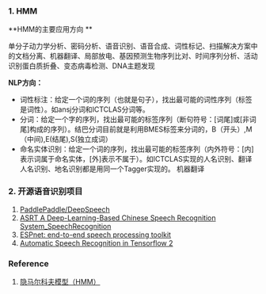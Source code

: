 ### 1. HMM ###

**HMM的主要应用方向 **

单分子动力学分析、密码分析、语音识别、语音合成、词性标记、扫描解决方案中的文档分离、机器翻译、局部放电、基因预测生物序列比对、时间序列分析、活动识别蛋白质折叠、变态病毒检测、DNA主题发现

**NLP方向：**

* 词性标注：给定一个词的序列（也就是句子），找出最可能的词性序列（标签是词性）。如ansj分词和ICTCLAS分词等。
* 分词：给定一个字的序列，找出最可能的标签序列（断句符号：[词尾]或[非词尾]构成的序列）。结巴分词目前就是利用BMES标签来分词的，B（开头）,M（中间),E(结尾),S(独立成词）
* 命名实体识别：给定一个词的序列，找出最可能的标签序列（内外符号：[内]表示词属于命名实体，[外]表示不属于）。如ICTCLAS实现的人名识别、翻译人名识别、地名识别都是用同一个Tagger实现的。
机器翻译




### 2. 开源语音识别项目 ###

1. [PaddlePaddle/DeepSpeech](https://github.com/PaddlePaddle/DeepSpeech)
2. [ASRT A Deep-Learning-Based Chinese Speech Recognition System_SpeechRecognition](https://github.com/nl8590687/ASRT_SpeechRecognition)
3. [ESPnet: end-to-end speech processing toolkit](https://github.com/espnet/espnet)
4. [Automatic Speech Recognition in Tensorflow 2](https://github.com/TensorSpeech/TensorFlowASR)



### Reference ###

1. [隐马尔科夫模型（HMM）](https://blog.csdn.net/qq_27586341/article/details/94602772)
